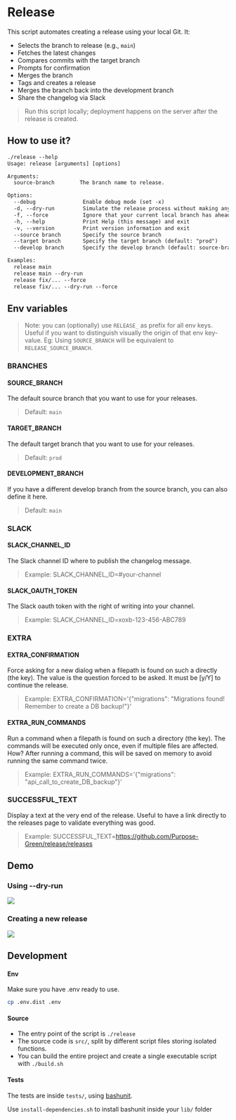 # Release

This script automates creating a release using your local Git. It:

- Selects the branch to release (e.g., `main`)
- Fetches the latest changes
- Compares commits with the target branch
- Prompts for confirmation
- Merges the branch
- Tags and creates a release
- Merges the branch back into the development branch
- Share the changelog via Slack

> Run this script locally; deployment happens on the server after the release is created.

## How to use it?

```txt
./release --help
Usage: release [arguments] [options]

Arguments:
  source-branch        The branch name to release.

Options:
  --debug               Enable debug mode (set -x)
  -d, --dry-run         Simulate the release process without making any changes
  -f, --force           Ignore that your current local branch has ahead commits
  -h, --help            Print Help (this message) and exit
  -v, --version         Print version information and exit
  --source branch       Specify the source branch
  --target branch       Specify the target branch (default: "prod")
  --develop branch      Specify the develop branch (default: source-branch)

Examples:
  release main
  release main --dry-run
  release fix/... --force
  release fix/... --dry-run --force
```

## Env variables

> Note: you can (optionally) use `RELEASE_` as prefix for all env keys.
> Useful if you want to distinguish visually the origin of that env key-value.
> Eg: Using `SOURCE_BRANCH` will be equivalent to `RELEASE_SOURCE_BRANCH`.

### BRANCHES

#### SOURCE_BRANCH

The default source branch that you want to use for your releases.

> Default: `main`

#### TARGET_BRANCH

The default target branch that you want to use for your releases.

> Default: `prod`

#### DEVELOPMENT_BRANCH

If you have a different develop branch from the source branch, you can also define it here.

> Default: `main`

### SLACK

#### SLACK_CHANNEL_ID

The Slack channel ID where to publish the changelog message.

> Example: SLACK_CHANNEL_ID=#your-channel

#### SLACK_OAUTH_TOKEN

The Slack oauth token with the right of writing into your channel.

> Example: SLACK_CHANNEL_ID=xoxb-123-456-ABC789

### EXTRA

#### EXTRA_CONFIRMATION

Force asking for a new dialog when a filepath is found on such a directly (the key).
The value is the question forced to be asked. It must be [y/Y] to continue the release.

> Example: EXTRA_CONFIRMATION='{"migrations": "Migrations found! Remember to create a DB backup!"}'

#### EXTRA_RUN_COMMANDS

Run a command when a filepath is found on such a directory (the key).
The commands will be executed only once, even if multiple files are affected.
How? After running a command, this will be saved on memory to avoid running the same command twice.

> Example: EXTRA_RUN_COMMANDS='{"migrations": "api_call_to_create_DB_backup"}'

### SUCCESSFUL_TEXT

Display a text at the very end of the release.
Useful to have a link directly to the releases page to validate everything was good.

> Example: SUCCESSFUL_TEXT=https://github.com/Purpose-Green/release/releases

## Demo

### Using --dry-run

![](demo/using-dry-run.gif)

### Creating a new release

![](demo/creating-release.gif)

## Development

#### Env

Make sure you have .env ready to use.

```bash
cp .env.dist .env
```

#### Source

- The entry point of the script is `./release`
- The source code is `src/`, split by different script files storing isolated functions.
- You can build the entire project and create a single executable script with `./build.sh`

#### Tests

The tests are inside `tests/`, using [bashunit](https://github.com/TypedDevs/bashunit/).

Use `install-dependencies.sh` to install bashunit inside your `lib/` folder
